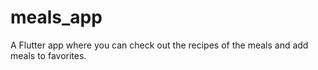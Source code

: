 # meals_app

A Flutter app where you can check out the recipes of the meals and add meals to favorites.
